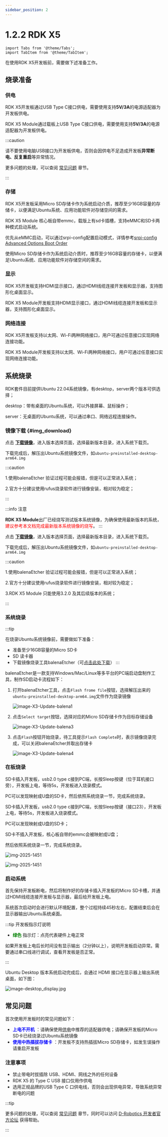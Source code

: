 ```yaml
---
sidebar_position: 2
---
```


# 1.2.2 RDK X5

```mdx-code-block
import Tabs from '@theme/Tabs';
import TabItem from '@theme/TabItem';
```

在使用RDK X5开发板前，需要做下述准备工作。

## 烧录准备

### **供电**

<Tabs groupId="rdk-type">
<TabItem value="x3" label="RDK X5">

RDK X5开发板通过USB Type C接口供电，需要使用支持**5V/3A**的电源适配器为开发板供电。

</TabItem>
<TabItem value="x5md" label="RDK X5 Module">

RDK X5 Module通过载板上USB Type C接口供电，需要使用支持**5V/3A**的电源适配器为开发板供电。

</TabItem>
</Tabs>

:::caution

请不要使用电脑USB接口为开发板供电，否则会因供电不足造成开发板**异常断电、反复重启**等异常情况。

更多问题的处理，可以查阅 [常见问题](../../08_FAQ/01_hardware_and_system.md) 章节。

:::


### **存储** 

<Tabs groupId="rdk-type">
<TabItem value="x3" label="RDK X5">

RDK X5开发板采用Micro SD存储卡作为系统启动介质，推荐至少16GB容量的存储卡，以便满足Ubuntu系统、应用功能软件对存储空间的需求。

</TabItem>
<TabItem value="x5md" label="RDK X5 Module">

RDK X5 Module 核心板自带emmc，载版上有sd卡插槽，支持eMMC和SD卡两种模式启动系统。

优先从eMMC启动，可以通过srpi-config配置启动模式，详情参考[srpi-config Advanced Options Boot Order](../../System_configuration/srpi-config#advanced-options)

使用Micro SD存储卡作为系统启动介质时，推荐至少16GB容量的存储卡，以便满足Ubuntu系统、应用功能软件对存储空间的需求。

</TabItem>
</Tabs>


### **显示** 

<Tabs groupId="rdk-type">
<TabItem value="x3" label="RDK X5">

RDK X5开发板支持HDMI显示接口，通过HDMI线缆连接开发板和显示器，支持图形化桌面显示。

</TabItem>
<TabItem value="x5md" label="RDK X5 Module">

RDK X5 Module开发板支持HDMI显示接口，通过HDMI线缆连接开发板和显示器，支持图形化桌面显示。

</TabItem>
</Tabs>

### **网络连接**

<Tabs groupId="rdk-type">
<TabItem value="x3" label="RDK X5">

RDK X5开发板支持以太网、Wi-Fi两种网络接口，用户可通过任意接口实现网络连接功能。

</TabItem>
<TabItem value="x5md" label="RDK X5 Module">

RDK X5 Module开发板支持以太网、Wi-Fi两种网络接口，用户可通过任意接口实现网络连接功能。

</TabItem>
</Tabs>

## 系统烧录

RDK套件目前提供Ubuntu 22.04系统镜像，有desktop，server两个版本可供选择；

desktop：带有桌面的Ubuntu系统，可以外接屏幕、鼠标操作；

server：无桌面的Ubuntu系统，可以通过串口、网络远程连接操作。

### 镜像下载 {#img_download}

<Tabs groupId="rdk-type">
<TabItem value="x3" label="RDK X5">

点击 [**下载镜像**](https://archive.d-robotics.cc/downloads/os_images/rdk_x5)，进入版本选择页面，选择最新版本目录，进入系统下载页。

下载完成后，解压出Ubuntu系统镜像文件，如`ubuntu-preinstalled-desktop-arm64.img`

:::caution

1.使用balenaEtcher 验证过程可能会报错，但是可以正常进入系统；

2.官方十分建议使用rufus烧录软件进行镜像安装，相对较为稳定；

:::

</TabItem>
<TabItem value="x5md" label="RDK X5 Module">

:::info 注意

**RDK X5 Module**出厂已经烧写测试版本系统镜像，为确保使用最新版本的系统，<font color='Red'>建议参考本文档完成最新版本系统镜像的烧写</font>。
:::

点击 [**下载镜像**](https://archive.d-robotics.cc/downloads/os_images/rdk_x5)，进入版本选择页面，选择最新版本目录，进入系统下载页。

下载完成后，解压出Ubuntu系统镜像文件，如`ubuntu-preinstalled-desktop-arm64.img`

:::caution

1.使用balenaEtcher 验证过程可能会报错，但是可以正常进入系统；

2.官方十分建议使用rufus烧录软件进行镜像安装，相对较为稳定；

3.RDK X5 Module 只能使用3.2.0 及其后续版本的系统；

:::

</TabItem>
</Tabs>

### 系统烧录

:::tip

在烧录Ubuntu系统镜像前，需要做如下准备：
- 准备至少16GB容量的Micro SD卡
- SD 读卡器
- 下载镜像烧录工具balenaEtcher（可[点击此处下载](https://www.balena.io/etcher/)）
:::

balenaEtcher是一款支持Windows/Mac/Linux等多平台的PC端启动盘制作工具，制作SD启动卡流程如下：
1. 打开balenaEtcher工具，点击`Flash frome file`按钮，选择解压出来的`ubuntu-preinstalled-desktop-arm64.img`文件作为烧录镜像 

    ![image-X3-Update-balena1](../../../static/img/01_Quick_start/image/install_os/image-X3-Update-balena1.png)

2. 点击`Select target`按钮，选择对应的Micro SD存储卡作为目标存储设备  

    ![image-X3-Update-balena3](../../../static/img/01_Quick_start/image/install_os/image-X3-Update-balena3.png)

3. 点击`Flash`按钮开始烧录，待工具提示`Flash Complete`时，表示镜像烧录完成，可以关闭balenaEtcher并取出存储卡

    ![image-X3-Update-balena4](../../../static/img/01_Quick_start/image/install_os/image-X3-Update-balena4.png)

### 在板烧录

<Tabs groupId="rdk-type">
<TabItem value="x3" label="RDK X5">

SD卡插入开发板，usb2.0 type c接到PC端，长按Sleep按键（位于耳机接口旁），开发板上电，等待5s，开发板进入烧录模式。

PC可以发现映射成U盘的SD卡，然后依照系统烧录一节，完成系统烧录。

</TabItem>
<TabItem value="x5md" label="RDK X5 Module">

SD卡插入开发板，usb2.0 type c接到PC端，长按Sleep按键（接口23），开发板上电，等待5s，开发板进入烧录模式。

PC可以发现映射成U盘的SD卡；

SD卡不插入开发板，核心板自带的emmc会被映射成U盘；

然后依照系统烧录一节，完成系统烧录。

</TabItem>
</Tabs>

![img-2025-1451](../../../static/img/01_Quick_start/image/install_os/img-2025-1451.png)

![img-2025-1451](../../../static/img/01_Quick_start/image/install_os/img-2025-1452.png)

### 启动系统


首先保持开发板断电，然后将制作好的存储卡插入开发板的Micro SD卡槽，并通过HDMI线缆连接开发板与显示器，最后给开发板上电。

系统首次启动时会进行默认环境配置，整个过程持续45秒左右，配置结束后会在显示器输出Ubuntu系统桌面。



:::tip 开发板指示灯说明



* **<font color='Green'>绿色</font>** 指示灯：点亮代表硬件上电正常



如果开发板上电后长时间没有显示输出（2分钟以上），说明开发板启动异常。需要通过串口线进行调试，查看开发板是否正常。

:::



Ubuntu Desktop 版本系统启动完成后，会通过 HDMI 接口在显示器上输出系统桌面，如下图：

![image-desktop_display.jpg](../../../static/img/01_Quick_start/image/install_os/image-desktop_display.jpg)

## **常见问题**  

首次使用开发板时的常见问题如下：

- **<font color='Blue'>上电不开机</font>** ：请确保使用[供电](#供电)中推荐的适配器供电；请确保开发板的Micro SD卡已经烧录过Ubuntu系统镜像
- **<font color='Blue'>使用中热插拔存储卡</font>** ：开发板不支持热插拔Micro SD存储卡，如发生误操作请重启开发板



### **注意事项**

- 禁止带电时拔插除 USB、HDMI、网线之外的任何设备
- RDK X5 的 Type C USB 接口仅用作供电 
- 选用正规品牌的USB Type C 口供电线，否则会出现供电异常，导致系统异常断电的问题



:::tip

更多问题的处理，可以查阅 [常见问题](../../08_FAQ/01_hardware_and_system.md) 章节，同时可以访问 [D-Robotics 开发者官方论坛](https://developer.d-robotics.cc/forum) 获得帮助。

:::